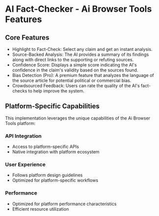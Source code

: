 # AI Fact-Checker - Ai Browser Tools Features

## Core Features
- Highlight to Fact-Check: Select any claim and get an instant analysis.
- Source-Backed Analysis: The AI provides a summary of its findings along with direct links to the supporting or refuting sources.
- Confidence Score: Displays a simple score indicating the AI's confidence in the claim's validity based on the sources found.
- Bias Detection (Pro): A premium feature that analyzes the language of the source article for potential political or commercial bias.
- Crowdsourced Feedback: Users can rate the quality of the AI's fact-checks to help improve the system.

## Platform-Specific Capabilities
This implementation leverages the unique capabilities of the Ai Browser Tools platform:

### API Integration
- Access to platform-specific APIs
- Native integration with platform ecosystem

### User Experience
- Follows platform design guidelines
- Optimized for platform-specific workflows

### Performance
- Optimized for platform performance characteristics
- Efficient resource utilization
